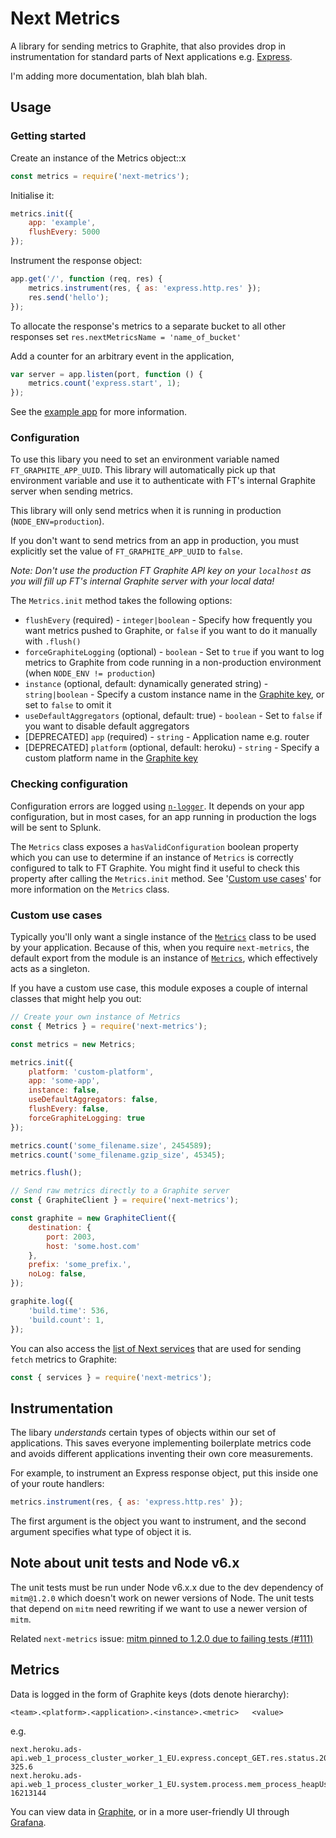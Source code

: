 # Next Metrics

A library for sending metrics to Graphite, that also provides drop in instrumentation for standard parts of Next applications e.g. [Express](https://expressjs.com/).

I'm adding more documentation, blah blah blah.

## Usage

### Getting started

Create an instance of the Metrics object::x

```javascript
const metrics = require('next-metrics');
```

Initialise it:

```javascript
metrics.init({
    app: 'example',
    flushEvery: 5000
});
```

Instrument the response object:

```javascript
app.get('/', function (req, res) {
    metrics.instrument(res, { as: 'express.http.res' });
    res.send('hello');
});
```

To allocate the response's metrics to a separate bucket to all other responses set `res.nextMetricsName = 'name_of_bucket'`

Add a counter for an arbitrary event in the application,

```javascript
var server = app.listen(port, function () {
    metrics.count('express.start', 1);
});
```

See the [example app](./examples/app.js) for more information.

### Configuration

To use this libary you need to set an environment variable named
`FT_GRAPHITE_APP_UUID`. This library will automatically pick up that
environment variable and use it to authenticate with FT's internal
Graphite server when sending metrics.

This library will only send metrics when it is running in production
(`NODE_ENV=production`).

If you don't want to send metrics from an app in production, you must explicitly
set the value of `FT_GRAPHITE_APP_UUID` to `false`.

_Note: Don't use the production FT Graphite API key on your `localhost` as you will fill up FT's internal Graphite server with your local data!_

The `Metrics.init` method takes the following options:

* `flushEvery` (required) - `integer|boolean` - Specify how frequently you want metrics pushed to Graphite, or `false` if you want to do it manually with `.flush()`
* `forceGraphiteLogging` (optional) - `boolean` - Set to `true` if you want to log metrics to Graphite from code running in a non-production environment (when `NODE_ENV != production`)
* `instance` (optional, default: dynamically generated string) - `string|boolean` - Specify a custom instance name in the [Graphite key](#metrics), or set to `false` to omit it
* `useDefaultAggregators` (optional, default: true) - `boolean` - Set to `false` if you want to disable default aggregators
* [DEPRECATED] `app` (required) - `string` - Application name e.g. router
* [DEPRECATED] `platform` (optional, default: heroku) - `string` - Specify a custom platform name in the [Graphite key](#metrics)

### Checking configuration

Configuration errors are logged using [`n-logger`](https://github.com/Financial-Times/n-logger).
It depends on your app configuration, but in most cases, for an app running
in production the logs will be sent to Splunk.

The `Metrics` class exposes a `hasValidConfiguration` boolean property which
you can use to determine if an instance of `Metrics` is correctly configured
to talk to FT Graphite. You might find it useful to check this property
after calling the `Metrics.init` method. See '[Custom use cases](#custom-use-cases)'
for more information on the `Metrics` class.

### Custom use cases

Typically you'll only want a single instance of the [`Metrics`](https://github.com/Financial-Times/next-metrics/blob/master/lib/metrics.js)
class to be used by your application. Because of this, when you
require `next-metrics`, the default export from the module is an
instance of [`Metrics`](https://github.com/Financial-Times/next-metrics/blob/master/lib/metrics.js),
which effectively acts as a singleton.

If you have a custom use case, this module exposes a couple of internal
classes that might help you out:

```javascript
// Create your own instance of Metrics
const { Metrics } = require('next-metrics');

const metrics = new Metrics;

metrics.init({
    platform: 'custom-platform',
    app: 'some-app',
    instance: false,
    useDefaultAggregators: false,
    flushEvery: false,
    forceGraphiteLogging: true
});

metrics.count('some_filename.size', 2454589);
metrics.count('some_filename.gzip_size', 45345);

metrics.flush();

// Send raw metrics directly to a Graphite server
const { GraphiteClient } = require('next-metrics');

const graphite = new GraphiteClient({
    destination: {
        port: 2003,
        host: 'some.host.com'
    },
    prefix: 'some_prefix.',
    noLog: false,
});

graphite.log({
    'build.time': 536,
    'build.count': 1,
});
```

You can also access the [list of Next services](https://github.com/Financial-Times/next-metrics/blob/master/lib/metrics/services.js) that are used for sending
`fetch` metrics to Graphite:

```javascript
const { services } = require('next-metrics');
```

## Instrumentation

The libary _understands_ certain types of objects within our set of
applications. This saves everyone implementing boilerplate metrics code and
avoids different applications inventing their own core measurements.

For example, to instrument an Express response object, put this inside one of
your route handlers:

```javascript
metrics.instrument(res, { as: 'express.http.res' });
```

The first argument is the object you want to instrument, and the second
argument specifies what type of object it is.

## Note about unit tests and Node v6.x

The unit tests must be run under Node v6.x.x due to the dev dependency of
`mitm@1.2.0` which doesn't work on newer versions of Node. The unit tests that
depend on `mitm` need rewriting if we want to use a newer version of `mitm`.

Related `next-metrics` issue: [mitm pinned to 1.2.0 due to failing tests (#111)](https://github.com/Financial-Times/next-metrics/issues/111)

## Metrics

Data is logged in the form of Graphite keys (dots denote hierarchy):

```
<team>.<platform>.<application>.<instance>.<metric>   <value>
```

e.g.

```
next.heroku.ads-api.web_1_process_cluster_worker_1_EU.express.concept_GET.res.status.200.time.sum 325.6
next.heroku.ads-api.web_1_process_cluster_worker_1_EU.system.process.mem_process_heapUsed 16213144
```

You can view data in [Graphite](http://graphite.ft.com/), or in a more user-friendly UI through [Grafana](http://grafana.ft.com).
